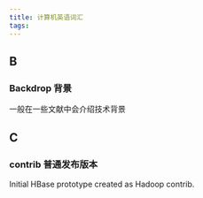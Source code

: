 ```yaml
---
title: 计算机英语词汇
tags:
---
```



## B

### Backdrop 背景

一般在一些文献中会介绍技术背景

## C

### contrib 普通发布版本

Initial HBase prototype created as Hadoop contrib.


